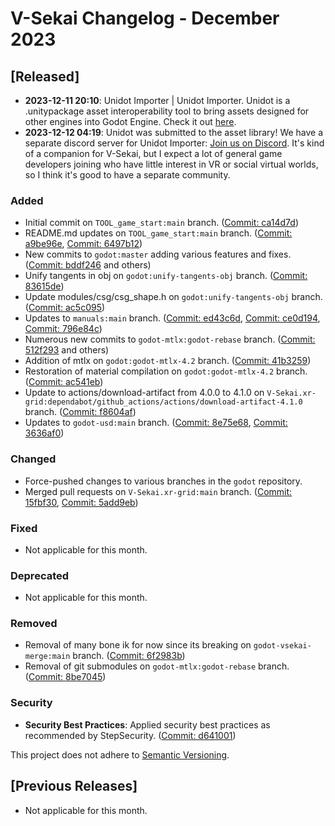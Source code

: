 # V-Sekai Changelog - December 2023

## [Released]

- **2023-12-11 20:10**: Unidot Importer | Unidot Importer. Unidot is a .unitypackage asset interoperability tool to bring assets designed for other engines into Godot Engine. Check it out [here](https://unidotengine.org/).
- **2023-12-12 04:19**: Unidot was submitted to the asset library! We have a separate discord server for Unidot Importer: [Join us on Discord](https://discord.gg/JzXkxMRd9x). It's kind of a companion for V-Sekai, but I expect a lot of general game developers joining who have little interest in VR or social virtual worlds, so I think it's good to have a separate community.

### Added

- Initial commit on `TOOL_game_start:main` branch. ([Commit: ca14d7d](https://github.com/fire/TOOL_game_start/commit/ca14d7d))
- README.md updates on `TOOL_game_start:main` branch. ([Commit: a9be96e](https://github.com/fire/TOOL_game_start/commit/a9be96e), [Commit: 6497b12](https://github.com/fire/TOOL_game_start/commit/6497b12))
- New commits to `godot:master` adding various features and fixes. ([Commit: bddf246](https://github.com/fire/godot/commit/bddf246) and others)
- Unify tangents in obj on `godot:unify-tangents-obj` branch. ([Commit: 83615de](https://github.com/fire/godot/commit/83615de))
- Update modules/csg/csg_shape.h on `godot:unify-tangents-obj` branch. ([Commit: ac5c095](https://github.com/fire/godot/commit/ac5c095))
- Updates to `manuals:main` branch. ([Commit: ed43c6d](https://github.com/fire/manuals/commit/ed43c6d), [Commit: ce0d194](https://github.com/fire/manuals/commit/ce0d194), [Commit: 796e84c](https://github.com/fire/manuals/commit/796e84c))
- Numerous new commits to `godot-mtlx:godot-rebase` branch. ([Commit: 512f293](https://github.com/fire/godot-mtlx/commit/512f293) and others)
- Addition of mtlx on `godot:godot-mtlx-4.2` branch. ([Commit: 41b3259](https://github.com/fire/godot/commit/41b3259))
- Restoration of material compilation on `godot:godot-mtlx-4.2` branch. ([Commit: ac541eb](https://github.com/fire/godot/commit/ac541eb))
- Update to actions/download-artifact from 4.0.0 to 4.1.0 on `V-Sekai.xr-grid:dependabot/github_actions/actions/download-artifact-4.1.0` branch. ([Commit: f8604af](https://github.com/fire/V-Sekai.xr-grid/commit/f8604af))
- Updates to `godot-usd:main` branch. ([Commit: 8e75e68](https://github.com/fire/godot-usd/commit/8e75e68), [Commit: 3636af0](https://github.com/fire/godot-usd/commit/3636af0))

### Changed

- Force-pushed changes to various branches in the `godot` repository.
- Merged pull requests on `V-Sekai.xr-grid:main` branch. ([Commit: 15fbf30](https://github.com/fire/V-Sekai.xr-grid/commit/15fbf30), [Commit: 5add9eb](https://github.com/fire/V-Sekai.xr-grid/commit/5add9eb))

### Fixed

- Not applicable for this month.

### Deprecated

- Not applicable for this month.

### Removed

- Removal of many bone ik for now since its breaking on `godot-vsekai-merge:main` branch. ([Commit: 6f2983b](https://github.com/fire/godot-vsekai-merge/commit/6f2983b))
- Removal of git submodules on `godot-mtlx:godot-rebase` branch. ([Commit: 8be7045](https://github.com/fire/godot-mtlx/commit/8be7045))

### Security

- **Security Best Practices**: Applied security best practices as recommended by StepSecurity. ([Commit: d641001](https://github.com/V-Sekai/v-sekai-game/commit/d641001))

This project does not adhere to [Semantic Versioning](https://semver.org/spec/v2.0.0.html).

## [Previous Releases]

- Not applicable for this month.
